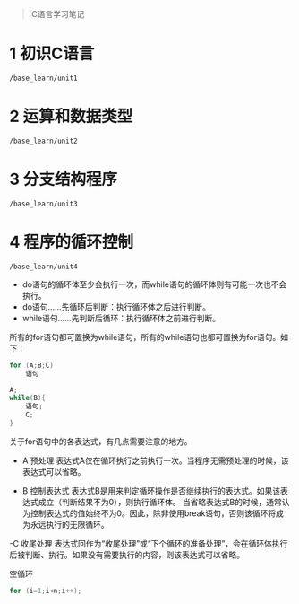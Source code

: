 >C语言学习笔记

# 1 初识C语言
`/base_learn/unit1`

# 2 运算和数据类型
`/base_learn/unit2`

# 3 分支结构程序
`/base_learn/unit3`

# 4 程序的循环控制
`/base_learn/unit4`
- do语句的循环体至少会执行一次，而while语句的循环体则有可能一次也不会执行。
- do语句……先循环后判断：执行循环体之后进行判断。
- while语句……先判断后循环：执行循环体之前进行判断。

所有的for语句都可置换为while语句，所有的while语句也都可置换为for语句。如下：
```c
for (A;B;C)
    语句
```
```c
A;
while(B){
    语句;
    C;
}
```

关于for语句中的各表达式，有几点需要注意的地方。
- A 预处理
表达式A仅在循环执行之前执行一次。当程序无需预处理的时候，该表达式可以省略。

- B 控制表达式
表达式B是用来判定循环操作是否继续执行的表达式。如果该表达式成立（判断结果不为0），则执行循环体。
当省略表达式B的时候，通常认为控制表达式的值始终不为0。因此，除非使用break语句，否则该循环将成为永远执行的无限循环。

-C 收尾处理
表达式回作为“收尾处理”或“下个循环的准备处理”，会在循环体执行后被判断、执行。如果没有需要执行的内容，则该表达式可以省略。


空循环
```c
for (i=1;i<n;i++);
```
